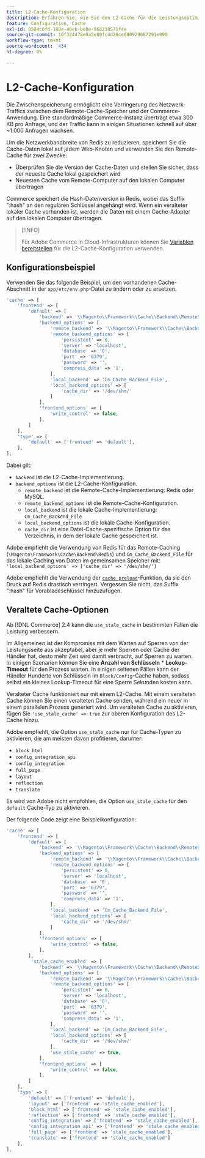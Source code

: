 ```yaml
---
title: L2-Cache-Konfiguration
description: Erfahren Sie, wie Sie den L2-Cache für die Leistungsoptimierung von Adobe Commerce konfigurieren. Erfahren Sie mehr über Einrichtungsschritte und Techniken zur Reduzierung des Netzwerk-Traffics.
feature: Configuration, Cache
exl-id: 0504c6fd-188e-46eb-be8e-968238571f4e
source-git-commit: 10f324478e9a5e80fc4d28ce680929687291e990
workflow-type: tm+mt
source-wordcount: '434'
ht-degree: 0%

---
```


# L2-Cache-Konfiguration

Die Zwischenspeicherung ermöglicht eine Verringerung des Netzwerk-Traffics zwischen dem Remote-Cache-Speicher und der Commerce-Anwendung. Eine standardmäßige Commerce-Instanz überträgt etwa 300 KB pro Anfrage, und der Traffic kann in einigen Situationen schnell auf über ~1.000 Anfragen wachsen.

Um die Netzwerkbandbreite von Redis zu reduzieren, speichern Sie die Cache-Daten lokal auf jedem Web-Knoten und verwenden Sie den Remote-Cache für zwei Zwecke:

- Überprüfen Sie die Version der Cache-Daten und stellen Sie sicher, dass der neueste Cache lokal gespeichert wird
- Neuesten Cache vom Remote-Computer auf den lokalen Computer übertragen

Commerce speichert die Hash-Datenversion in Redis, wobei das Suffix &quot;:hash&quot; an den regulären Schlüssel angehängt wird. Wenn ein veralteter lokaler Cache vorhanden ist, werden die Daten mit einem Cache-Adapter auf den lokalen Computer übertragen.

>[!INFO]
>
>Für Adobe Commerce in Cloud-Infrastrukturen können Sie [Variablen bereitstellen](https://experienceleague.adobe.com/docs/commerce-cloud-service/user-guide/configure/env/stage/variables-deploy.html#redis_backend) für die L2-Cache-Konfiguration verwenden.

## Konfigurationsbeispiel

Verwenden Sie das folgende Beispiel, um den vorhandenen Cache-Abschnitt in der `app/etc/env.php`-Datei zu ändern oder zu ersetzen.

```php
'cache' => [
    'frontend' => [
        'default' => [
            'backend' => '\\Magento\\Framework\\Cache\\Backend\\RemoteSynchronizedCache',
            'backend_options' => [
                'remote_backend' => '\\Magento\\Framework\\Cache\\Backend\\Redis',
                'remote_backend_options' => [
                    'persistent' => 0,
                    'server' => 'localhost',
                    'database' => '0',
                    'port' => '6379',
                    'password' => '',
                    'compress_data' => '1',
                ],
                'local_backend' => 'Cm_Cache_Backend_File',
                'local_backend_options' => [
                    'cache_dir' => '/dev/shm/'
                ]
            ],
            'frontend_options' => [
                'write_control' => false,
            ],
        ]
    ],
    'type' => [
        'default' => ['frontend' => 'default'],
    ],
],
```

Dabei gilt:

- `backend` ist die L2-Cache-Implementierung.
- `backend_options` ist die L2-Cache-Konfiguration.
   - `remote_backend` ist die Remote-Cache-Implementierung: Redis oder MySQL.
   - `remote_backend_options` ist die Remote-Cache-Konfiguration.
   - `local_backend` ist die lokale Cache-Implementierung: `Cm_Cache_Backend_File`
   - `local_backend_options` ist die lokale Cache-Konfiguration.
   - `cache_dir` ist eine Datei-Cache-spezifische Option für das Verzeichnis, in dem der lokale Cache gespeichert ist.

Adobe empfiehlt die Verwendung von Redis für das Remote-Caching (`\Magento\Framework\Cache\Backend\Redis`) und `Cm_Cache_Backend_File` für das lokale Caching von Daten im gemeinsamen Speicher mit: `'local_backend_options' => ['cache_dir' => '/dev/shm/']`

Adobe empfiehlt die Verwendung der [`cache preload`](redis-pg-cache.md#redis-preload-feature)-Funktion, da sie den Druck auf Redis drastisch verringert. Vergessen Sie nicht, das Suffix &quot;:hash&quot; für Vorabladeschlüssel hinzuzufügen.

## Veraltete Cache-Optionen

Ab [!DNL Commerce] 2.4 kann die `use_stale_cache` in bestimmten Fällen die Leistung verbessern.

Im Allgemeinen ist der Kompromiss mit dem Warten auf Sperren von der Leistungsseite aus akzeptabel, aber je mehr Sperren oder Cache der Händler hat, desto mehr Zeit wird damit verbracht, auf Sperren zu warten. In einigen Szenarien können Sie eine **Anzahl von Schlüsseln** \* **Lookup-Timeout** für den Prozess warten. In einigen seltenen Fällen kann der Händler Hunderte von Schlüsseln im `Block/Config`-Cache haben, sodass selbst ein kleines Lookup-Timeout für eine Sperre Sekunden kosten kann.

Veralteter Cache funktioniert nur mit einem L2-Cache. Mit einem veralteten Cache können Sie einen veralteten Cache senden, während ein neuer in einem parallelen Prozess generiert wird. Um veralteten Cache zu aktivieren, fügen Sie `'use_stale_cache' => true` zur oberen Konfiguration des L2-Cache hinzu.

Adobe empfiehlt, die Option `use_stale_cache` nur für Cache-Typen zu aktivieren, die am meisten davon profitieren, darunter:

- `block_html`
- `config_integration_api`
- `config_integration`
- `full_page`
- `layout`
- `reflection`
- `translate`

Es wird von Adobe nicht empfohlen, die Option `use_stale_cache` für den `default` Cache-Typ zu aktivieren.

Der folgende Code zeigt eine Beispielkonfiguration:

```php
'cache' => [
    'frontend' => [
        'default' => [
            'backend' => '\\Magento\\Framework\\Cache\\Backend\\RemoteSynchronizedCache',
            'backend_options' => [
                'remote_backend' => '\\Magento\\Framework\\Cache\\Backend\\Redis',
                'remote_backend_options' => [
                    'persistent' => 0,
                    'server' => 'localhost',
                    'database' => '0',
                    'port' => '6379',
                    'password' => '',
                    'compress_data' => '1',
                ],
                'local_backend' => 'Cm_Cache_Backend_File',
                'local_backend_options' => [
                    'cache_dir' => '/dev/shm/'
                ]
            ],
            'frontend_options' => [
                'write_control' => false,
            ],
        ],
         'stale_cache_enabled' => [
            'backend' => '\\Magento\\Framework\\Cache\\Backend\\RemoteSynchronizedCache',
            'backend_options' => [
                'remote_backend' => '\\Magento\\Framework\\Cache\\Backend\\Redis',
                'remote_backend_options' => [
                    'persistent' => 0,
                    'server' => 'localhost',
                    'database' => '0',
                    'port' => '6379',
                    'password' => '',
                    'compress_data' => '1',
                ],
                'local_backend' => 'Cm_Cache_Backend_File',
                'local_backend_options' => [
                    'cache_dir' => '/dev/shm/'
                ],
                'use_stale_cache' => true,
            ],
            'frontend_options' => [
                'write_control' => false,
            ],
        ]
    ],
    'type' => [
        'default' => ['frontend' => 'default'],
        'layout' => ['frontend' => 'stale_cache_enabled'],
        'block_html' => ['frontend' => 'stale_cache_enabled'],
        'reflection' => ['frontend' => 'stale_cache_enabled'],
        'config_integration' => ['frontend' => 'stale_cache_enabled'],
        'config_integration_api' => ['frontend' => 'stale_cache_enabled'],
        'full_page' => ['frontend' => 'stale_cache_enabled'],
        'translate' => ['frontend' => 'stale_cache_enabled']
    ],
],
```
